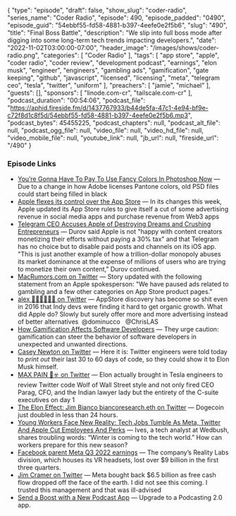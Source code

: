 {
  "type": "episode",
  "draft": false,
  "show_slug": "coder-radio",
  "series_name": "Coder Radio",
  "episode": 490,
  "episode_padded": "0490",
  "episode_guid": "54ebbf55-fd58-4881-b397-4eefe0e2f5b6",
  "slug": "490",
  "title": "Final Boss Battle",
  "description": "We slip into full boss mode after digging into some long-term tech trends impacting developers.",
  "date": "2022-11-02T03:00:00-07:00",
  "header_image": "/images/shows/coder-radio.png",
  "categories": [
    "Coder Radio"
  ],
  "tags": [
    "app store",
    "apple",
    "coder radio",
    "coder review",
    "development podcast",
    "earnings",
    "elon musk",
    "engineer",
    "engineers",
    "gambling ads",
    "gamification",
    "gate keeping",
    "github",
    "javascript",
    "licensed",
    "licensing",
    "meta",
    "telegram ceo",
    "tesla",
    "twitter",
    "uniform"
  ],
  "preachers": [
    "jamie",
    "michael"
  ],
  "guests": [],
  "sponsors": [
    "linode.com-cr",
    "tailscale.com-cr"
  ],
  "podcast_duration": "00:54:06",
  "podcast_file": "https://aphid.fireside.fm/d/1437767933/b44de5fa-47c1-4e94-bf9e-c72f8d1c8f5d/54ebbf55-fd58-4881-b397-4eefe0e2f5b6.mp3",
  "podcast_bytes": 45455225,
  "podcast_chapters": null,
  "podcast_alt_file": null,
  "podcast_ogg_file": null,
  "video_file": null,
  "video_hd_file": null,
  "video_mobile_file": null,
  "youtube_link": null,
  "jb_url": null,
  "fireside_url": "/490"
}


### Episode Links

  * [You’re Gonna Have To Pay To Use Fancy Colors In Photoshop Now](https://kotaku.com/photoshop-pantone-color-plugin-adobe-creative-cloud-1849714742 "You’re Gonna Have To Pay To Use Fancy Colors In Photoshop Now") — Due to a change in how Adobe licenses Pantone colors, old PSD files could start being filled in black 
  * [Apple flexes its control over the App Store](https://www.theverge.com/2022/10/27/23426993/apple-app-store-rules-guidelines-ads-changes-flexes-control "Apple flexes its control over the App Store") — In its changes this week, Apple updated its App Store rules to give itself a cut of some advertising revenue in social media apps and purchase revenue from Web3 apps
  * [Telegram CEO Accuses Apple of Destroying Dreams and Crushing Entrepreneurs](https://www.macrumors.com/2022/10/28/telegram-ceo-apple-destroying-dreams/ "Telegram CEO Accuses Apple of Destroying Dreams and Crushing Entrepreneurs") — Durov said Apple is not "happy with content creators monetizing their efforts without paying a 30% tax" and that Telegram has no choice but to disable paid posts and channels on its iOS app. "This is just another example of how a trillion-dollar monopoly abuses its market dominance at the expense of millions of users who are trying to monetize their own content," Durov continued.
  * [MacRumors.com on Twitter](https://twitter.com/MacRumors/status/1585397338017005568 "MacRumors.com on Twitter") — Story updated with the following statement from an Apple spokesperson: "We have paused ads related to gambling and a few other categories on App Store product pages."
  * [alex 🤷🏽‍♂️😬👍🏾 on Twitter](https://twitter.com/gigatexal/status/1586734715977056256 "alex 🤷🏽‍♂️😬👍🏾 on Twitter") — AppStore discovery has become so shit even in 2016 that Indy devs were finding it hard to get organic growth. What did Apple do? Slowly but surely offer more and more advertising instead of better alternatives ⁦ @dominucco ⁩ ⁦ @ChrisLAS 
  * [How Gamification Affects Software Developers](https://arxiv.org/abs/2006.02371 "How Gamification Affects Software Developers") — They urge caution: gamification can steer the behavior of software developers in unexpected and unwanted directions.
  * [Casey Newton on Twitter](https://twitter.com/caseynewton/status/1586127052767318016?s=46&t=cQeLx1_rGjRZK2XPJhlAaA "Casey Newton on Twitter") — Here it is: Twitter engineers were told today to *print out* their last 30 to 60 days of code, so they could show it to Elon Musk himself. 
  * [MAX PAIN 👀☣️ on Twitter](https://twitter.com/mr_maxpain/status/1585807290254626816 "MAX PAIN 👀☣️ on Twitter") — Elon actually brought in Tesla engineers to review Twitter code Wolf of Wall Street style and not only fired CEO Parag, CFO, and the Indian lawyer lady but the entirety of the C-suite executives on day 1
  * [The Elon Effect: Jim Bianco biancoresearch.eth on Twitter](https://twitter.com/biancoresearch/status/1586584429639700483 "The Elon Effect: Jim Bianco biancoresearch.eth on Twitter") — Dogecoin just doubled in less than 24 hours. 
  * [Young Workers Face New Reality: Tech Jobs Tumble As Meta, Twitter And Apple Cut Employees And Perks](https://www.forbes.com/sites/chriswestfall/2022/10/30/young-workers-face-new-reality-tech-jobs-tumble-as-meta-twitter-and-apple-cut-employees-and-perks/?sh=5e8fd7d14423 "Young Workers Face New Reality: Tech Jobs Tumble As Meta, Twitter And Apple Cut Employees And Perks") — Ives, a tech analyst at Wedbush, shares troubling words: “Winter is coming to the tech world.” How can workers prepare for this new season?
  * [Facebook parent Meta Q3 2022 earnings](https://www.cnbc.com/2022/10/26/facebook-parent-meta-earnings-q3-2022.html "Facebook parent Meta Q3 2022 earnings") — The company’s Reality Labs division, which houses its VR headsets, lost over $9 billion in the first three quarters.
  * [Jim Cramer on Twitter](https://twitter.com/jimcramer/status/1585627948815638528 "Jim Cramer on Twitter") — Meta bought back $6.5 billion as free cash flow dropped off the face of the earth. I did not see this coming. I trusted this management and that was ill-advised
  * [Send a Boost with a New Podcast App](https://podcastindex.org/apps?appTypes=app&elements=Value "Send a Boost with a New Podcast App") — Upgrade to a Podcasting 2.0 app.


